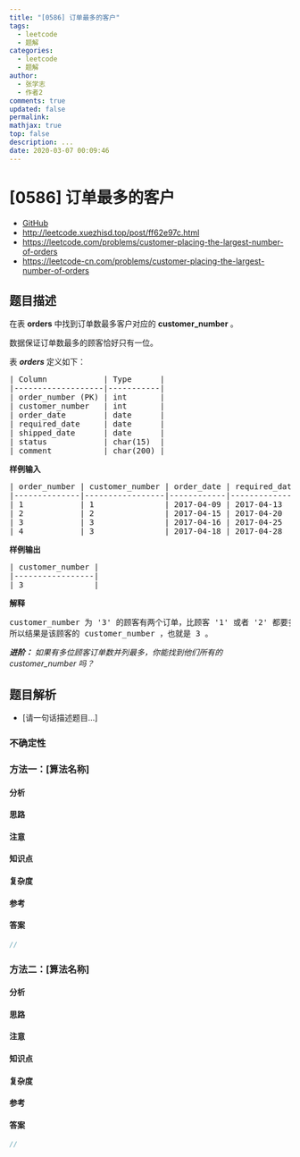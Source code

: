 ```yaml
---
title: "[0586] 订单最多的客户"
tags:
  - leetcode
  - 题解
categories:
  - leetcode
  - 题解
author:
  - 张学志
  - 作者2
comments: true
updated: false
permalink:
mathjax: true
top: false
description: ...
date: 2020-03-07 00:09:46
---
```



# [0586] 订单最多的客户
* [GitHub](https://github.com/algoboy101/LeetCodeCrowdsource/tree/master/_posts/QA/%5B0586%5D%20%E8%AE%A2%E5%8D%95%E6%9C%80%E5%A4%9A%E7%9A%84%E5%AE%A2%E6%88%B7.md)
* http://leetcode.xuezhisd.top/post/ff62e97c.html
* https://leetcode.com/problems/customer-placing-the-largest-number-of-orders
* https://leetcode-cn.com/problems/customer-placing-the-largest-number-of-orders


## 题目描述

<p>在表&nbsp;<strong>orders</strong>&nbsp;中找到订单数最多客户对应的&nbsp;<strong>customer_number</strong>&nbsp;。</p>

<p>数据保证订单数最多的顾客恰好只有一位。</p>

<p>表&nbsp;<strong><em>orders</em></strong> 定义如下：</p>

<pre>| Column            | Type      |
|-------------------|-----------|
| order_number (PK) | int       |
| customer_number   | int       |
| order_date        | date      |
| required_date     | date      |
| shipped_date      | date      |
| status            | char(15)  |
| comment           | char(200) |
</pre>

<p><strong>样例输入</strong></p>

<pre>| order_number | customer_number | order_date | required_date | shipped_date | status | comment |
|--------------|-----------------|------------|---------------|--------------|--------|---------|
| 1            | 1               | 2017-04-09 | 2017-04-13    | 2017-04-12   | Closed |         |
| 2            | 2               | 2017-04-15 | 2017-04-20    | 2017-04-18   | Closed |         |
| 3            | 3               | 2017-04-16 | 2017-04-25    | 2017-04-20   | Closed |         |
| 4            | 3               | 2017-04-18 | 2017-04-28    | 2017-04-25   | Closed |         |
</pre>

<p><strong>样例输出</strong></p>

<pre>| customer_number |
|-----------------|
| 3               |
</pre>

<p><strong>解释</strong></p>

<pre>customer_number 为 &#39;3&#39; 的顾客有两个订单，比顾客 &#39;1&#39; 或者 &#39;2&#39; 都要多，因为他们只有一个订单
所以结果是该顾客的 customer_number ，也就是 3 。
</pre>

<p><em><strong>进阶：</strong> 如果有多位顾客订单数并列最多，你能找到他们所有的 customer_number 吗？</em></p>



## 题目解析
* [请一句话描述题目...]

### 不确定性


### 方法一：[算法名称]

#### 分析

#### 思路

#### 注意

#### 知识点

#### 复杂度

#### 参考

#### 答案

```cpp
//
```


### 方法二：[算法名称]

#### 分析

#### 思路

#### 注意

#### 知识点

#### 复杂度

#### 参考

#### 答案

```cpp
//
```


